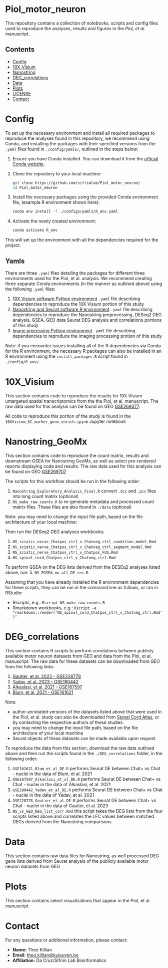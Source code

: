 # Piol_motor_neuron
This repository contains a collection of notebooks, scripts and config files used to reproduce the analyses, results and figures in the *Piol, et al.* manuscript. 

## Contents

- [Config](#Config)
- [10X_Visium](#10X_Visium)
- [Nanostring](Nanostring_GeoMx)
- [DEG_correlations](#DEG_correlations)
- [Data](#Data)
- [Plots](#Plots)
- [LICENSE](./LICENSE)
- [Contact](#Contact)

# Config

To set up the necessary environment and install all required packages to 
reproduce the analyses found in this repository, we recommend using Conda, and
installing the packages with their specified versions from the `.yaml` files
found in `./config/yamls/`, outlined in the steps below: 

1. Ensure you have Conda installed. You can download it from the [official Conda website](https://docs.conda.io/projects/conda/en/latest/user-guide/install/index.html).

2. Clone the repository to your local machine:

    ```sh
    git clone https://github.com/sifrimlab/Piol_motor_neuron/
    cd Piol_motor_neuron
    ```

3. Install the necessary packages using the provided Conda environment file,
(example R environment shown here):

    ```sh
    conda env install -f ./configs/yamls/R_env.yaml
    ```

4. Activate the newly created environment:

    ```sh
    conda activate R_env
    ```

This will set up the environment with all the dependencies required for the project.

## Yamls

There are three `.yaml` files detailing the packages for different three
environments used for the Piol, et al. analysis. We recommend creating three
separate Conda environments (in the manner as outlined above) using the following
`.yaml` files:
1. [10X Visium software Python environment](./configs/yamls/OtF.yaml) `.yaml` file describing dependencies to reproduce the 10X Visium portion of this study
2. [Nanostring and Seurat software R environment](./configs/yamls/R_env.yaml) `.yaml` file describing dependencies to reproduce the Nanostring preprocessing, DESeq2 DEG analysis, GSEA, GEO data Seurat DEG analysis and correlations portions of this study
3. [Image processing Python environment](./configs/yamls/img_processing.yaml) `.yaml` file describing dependencies to reproduce the imaging processing protion of this study

Note: if you encounter issues installing all of the R dependencies via Conda for
the R environment, the necessary R packages can also be installed in an R 
environment using the `install_packages.R` script found in `./config/R_env/`.

# 10X_Visium

This section contains code to reproduce the results for 10X Visium untargeted spatial transcriptomics from the the Piol, et al. manuscript. The raw data used for this analysis can be found on GEO [GSE269377](https://www.ncbi.nlm.nih.gov/geo/query/acc.cgi?acc=GSE269377).

All code to reproduce this portion of the study is found in the `10XVisium_SC_marker_gene_enrich.ipynb` Jupyter notebook

# Nanostring_GeoMx

This section contains code to reproduce the count matrix, results and downstream GSEA for Nanostring GeoMx, as well as select pre-rendered reports displaying code and results. The raw data used for this analysis can be found on GEO [GSE269707](https://www.ncbi.nlm.nih.gov/geo/query/acc.cgi?acc=GSE269707)

The scripts for this workflow should be run in the following order:
1. `NanoString_Exploratory_Analysis_Final.R` convert `.dcc` and `.pcc` files into long count matrix (optional)
2. `NS_make_raw_counts.R` to re-generate metadata and processed count matrix files. These files are also found in `./data` (optional)

Note: you may need to change the input file path, based on the file architecture of your local machine:

Then run the DESeq2 DEG analyses workbooks:
1. `NS_sciatic_nerve_Chatpos_ctrl_v_Chatneg_ctrl_condition_model.Rmd`
2. `NS_sciatic_nerve_Chatpos_ctrl_v_Chatneg_ctrl_segment_model.Rmd`
3. `NS_sciatic_nerve_Chatpos_ctrl_v_Chatpos_FUS.Rmd`
4. `NS_spinal_cord_Chatpos_ctrl_v_Chatneg_ctrl.Rmd`

To perform GSEA on the DEG lists derived from the DESEq2 analyses listed above, run:
5. `NS_FGSEA_on_all_DE_res.R`

Assuming that you have already installed the R environment dependencies for these scripts,
they can be run in the command line as follows, or ran in RStudio:
- Rscripts, e.g.: `Rscript NS_make_raw_counts.R`
- Rmarkdown workbooks, e.g.: `Rscript -e "rmarkdown::render('NS_spinal_cord_Chatpos_ctrl_v_Chatneg_ctrl.Rmd')"`

# DEG_correlations

This section contains R scripts to perform correlations between publicly available motor neuron datasets from GEO and data from the Piol, et al. manuscript. The raw data for these datasets can be downloaded from GEO from the following links:

1. [Gautier, et al. 2023 - GSE228778](https://www.ncbi.nlm.nih.gov/geo/query/acc.cgi?acc=GSE228778)
2. [Yadav, et al. 2023 - GSE190442](https://www.ncbi.nlm.nih.gov/geo/query/acc.cgi?acc=GSE190442)
3. [Alkaslasi, et al. 2021 - GSE167597](https://www.ncbi.nlm.nih.gov/geo/query/acc.cgi?acc=GSE167597)
4. [Blum, et al. 2021 - GSE161621](https://www.ncbi.nlm.nih.gov/geo/query/acc.cgi?acc=GSE161621)

Note:
- author annotated versions of the datasets listed above that were used in the Piol, et al. study can also be downloaded from [Spinal Cord Atlas](http://spinalcordatlas.org/), or by contacting the respective authors of these studies.
- you may need to change the input file path, based on the file architecture of your local machine
- Seurat objects of these datasets can be made available upon request

To reproduce the data from this section, download the raw data outlined above and then run the scripts found in the `./DEG_correlations` folder, in the following order:
1. `GSE161621_Blum_et_al_DE.R` performs Seurat DE between Chat+ vs Chat - nuclei in the data of Blum, et al. 2021
2. `GSE167597_Alkaslasi_et_al_DE.R` performs Seurat DE between Chat+ vs Chat - nuclei in the data of Alkaslasi, et al. 2021
3. `GSE190442_Yadav_et_al_DE.R` performs Seurat DE between Chat+ vs Chat - nuclei in the data of Yadav, et al. 2021
4. `GSE228778_Gautier_et_al_DE.R` performs Seurat DE between Chat+ vs Chat - nuclei in the data of Gautier, et al. 2023
5. `NS_vs_GEO_DEG_list_corr.Rmd` this script takes the DEG lists from the four scripts listed above and correlates the LFC values between matched DEGs derived from the Nanostring comparisons

# Data

This section contains raw data files for Nanostring, as well processed DEG gene lists derived from Seurat analysis of the publicly available motor neuron datasets from GEO 

# Plots

This section contains select visualizations that appear in the Piol, et al. manuscript

# Contact

For any questions or additional information, please contact:

- **Name:** Theo Killian
- **Email:** [theo.killian@kuleuven.be](mailto:theo.killian@kuleuven.be)
- **Affiliation:** Da Cruz/Sifrim Lab Bioinformatics
